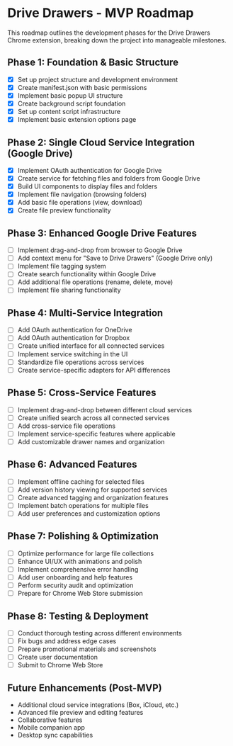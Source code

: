 # Drive Drawers - MVP Roadmap

This roadmap outlines the development phases for the Drive Drawers Chrome extension, breaking down the project into manageable milestones.

## Phase 1: Foundation & Basic Structure

- [x] Set up project structure and development environment
- [x] Create manifest.json with basic permissions
- [x] Implement basic popup UI structure
- [x] Create background script foundation
- [x] Set up content script infrastructure
- [x] Implement basic extension options page

## Phase 2: Single Cloud Service Integration (Google Drive)

- [x] Implement OAuth authentication for Google Drive
- [x] Create service for fetching files and folders from Google Drive
- [x] Build UI components to display files and folders
- [x] Implement file navigation (browsing folders)
- [x] Add basic file operations (view, download)
- [x] Create file preview functionality

## Phase 3: Enhanced Google Drive Features

- [ ] Implement drag-and-drop from browser to Google Drive
- [ ] Add context menu for "Save to Drive Drawers" (Google Drive only)
- [ ] Implement file tagging system
- [ ] Create search functionality within Google Drive
- [ ] Add additional file operations (rename, delete, move)
- [ ] Implement file sharing functionality

## Phase 4: Multi-Service Integration

- [ ] Add OAuth authentication for OneDrive
- [ ] Add OAuth authentication for Dropbox
- [ ] Create unified interface for all connected services
- [ ] Implement service switching in the UI
- [ ] Standardize file operations across services
- [ ] Create service-specific adapters for API differences

## Phase 5: Cross-Service Features

- [ ] Implement drag-and-drop between different cloud services
- [ ] Create unified search across all connected services
- [ ] Add cross-service file operations
- [ ] Implement service-specific features where applicable
- [ ] Add customizable drawer names and organization

## Phase 6: Advanced Features

- [ ] Implement offline caching for selected files
- [ ] Add version history viewing for supported services
- [ ] Create advanced tagging and organization features
- [ ] Implement batch operations for multiple files
- [ ] Add user preferences and customization options

## Phase 7: Polishing & Optimization

- [ ] Optimize performance for large file collections
- [ ] Enhance UI/UX with animations and polish
- [ ] Implement comprehensive error handling
- [ ] Add user onboarding and help features
- [ ] Perform security audit and optimization
- [ ] Prepare for Chrome Web Store submission

## Phase 8: Testing & Deployment

- [ ] Conduct thorough testing across different environments
- [ ] Fix bugs and address edge cases
- [ ] Prepare promotional materials and screenshots
- [ ] Create user documentation
- [ ] Submit to Chrome Web Store

## Future Enhancements (Post-MVP)

- Additional cloud service integrations (Box, iCloud, etc.)
- Advanced file preview and editing features
- Collaborative features
- Mobile companion app
- Desktop sync capabilities
